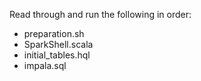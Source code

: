 Read through and run the following in order:

* preparation.sh
* SparkShell.scala
* initial_tables.hql
* impala.sql
